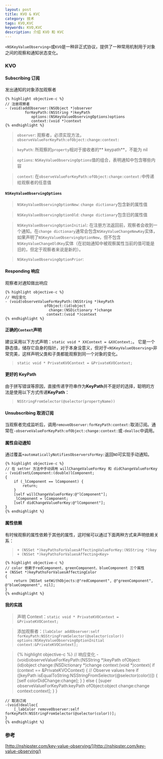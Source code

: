 ```yaml
---
layout: post
title: KVO & KVC
category: 技术
tags: KVO,KVC
keywords: KVO,KVC
description: 介绍 KVO 和 KVC
---
```


`<NSKeyValueObserving>`或`KVO`是一种非正式协议，提供了一种常用机制用于对象之间的观察和通知状态变化。

### **KVO**


#### Subscribing 订阅
发出通知的对象添加观察者


    {% highlight objective-c %}
    // 注册观察者
    - (void)addObserver:(NSObject *)observer
             forKeyPath:(NSString *)keyPath
                options:(NSKeyValueObservingOptions)options
                context:(void *)context
    {% endhighlight %}



> `observer`: 观察者，必须实现方法， `observeValueForKeyPath:ofObject:change:context:`

> `keyPath`: 所观察的`property`相对于接收者的** keypath**，不能为 nil

> `options`: `NSKeyValueObservingOptions`值的组合，表明通知中包含哪些内容

> `context`: 在`observeValueForKeyPath:ofObject:change:context:`中传递给观察者的任意值


#### `NSKeyValueObservingOptions`

> `NSKeyValueObservingOptionNew`: `change dictionary`包含新的属性值

>`NSKeyValueObservingOptionOld`: `change dictionary`包含旧的属性值

> `NSKeyValueObservingOptionInitial`: 在注册方法返回前，观察者会收到一个通知。在`change dictionary`通常会包含`NSKeyValueChangeNewKey`实体，如果声明了`NSKeyValueObservingOptionNew`，但不包含`NSKeyValueChangeOldKey`实体（在初始通知中被观察属性当前的值可能是旧的，但定于观察者来说是新的）。

>`NSKeyValueObservingOptionPrior`:


#### Responding 响应
观察者对通知做出响应

    {% highlight objective-c %}
    // 响应变化
    - (void)observeValueForKeyPath:(NSString *)keyPath
                      ofObject:(id)object
                        change:(NSDictionary *)change
                       context:(void *)context
    {% endhighlight %}


#### 正确的`Context`声明
建议采用以下方式声明：`static void * XXContext = &XXContext;`。
它是一个静态值，储存它自身的指针，对于本身没意义，但对于`<NSKeyValueObserving>`非常完美，这样声明父类和子类都能观察到同一个对象的变化。

> `static void * PrivateKVOContext = &PrivateKVOContext;`


#### 更好的 KeyPath

由于拼写错误等原因，直接传递字符串作为**KeyPath**并不是好的选择，聪明的方法是使用以下方式传递**KeyPath**：

> `NSStringFromSelector(@selector(propertyName))`


#### Unsubscribing 取消订阅
当观察者完成监听后，调用`removeObserver:forKeyPath:context:`取消订阅。通常在`-observeValueForKeyPath:ofObject:change:context:`或`-dealloc`中调用。


#### 属性自动通知
通过覆盖`+automaticallyNotifiesObserversForKey:`返回`NO`可实现手动通知。


    {% highlight objective-c %}
    // 在 setter 方法中手动调用 willChangeValueForKey 和 didChangeValueForKey
    - (void)setLComponent:(double)lComponent;
    {
        if (_lComponent == lComponent) {
            return;
        }
        [self willChangeValueForKey:@"lComponent"];
        _lComponent = lComponent;
        [self didChangeValueForKey:@"lComponent"];
    }
    {% endhighlight %}


#### 属性依赖
有时候观察的属性依赖于其他的属性，这时候可以通过下面两种方式来声明依赖关系：

> `+ (NSSet *)keyPathsForValuesAffectingValueForKey:(NSString *)key`
> `+ (NSSet *)keyPathsForValuesAffecting<Key>`

    {% highlight objective-c %}
    // color 依赖于redComponent、greenComponent、blueComponent 三个属性
    + (NSSet *)keyPathsForValuesAffectingColor
    {
        return [NSSet setWithObjects:@"redComponent", @"greenComponent", @"blueComponent", nil];
    }
    {% endhighlight %}



#### 我的实践

> 声明 Context：`static void * PrivateKVOContext = &PrivateKVOContext;`

> 添加观察者：`[labColor addObserver:self forKeyPath:NSStringFromSelector(@selector(color)) options:NSKeyValueObservingOptionInitial context:&PrivateKVOContext];`

>   {% highlight objective-c %}
    // 响应变化
    -(void)observeValueForKeyPath:(NSString *)keyPath ofObject:(id)object change:(NSDictionary *)change context:(void *)context{
        if (context == &PrivateKVOContext) {
            // Observe values here
            if ([keyPath isEqualToString:NSStringFromSelector(@selector(color))]) {
                [self colorDidChange:change];
            }
            } else {
                [super observeValueForKeyPath:keyPath ofObject:object change:change context:context];
        }
    }

    // 取消订阅
    -(void)dealloc{
        [_labColor removeObserver:self forKeyPath:NSStringFromSelector(@selector(color))];
    }
    {% endhighlight %}


### 参考

[http://nshipster.com/key-value-observing/](http://nshipster.com/key-value-observing/)
